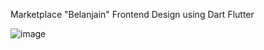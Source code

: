 Marketplace "Belanjain" Frontend Design
using Dart Flutter


![image](https://github.com/NegaNe/marketplace/assets/13601978/4db7d882-2796-41fb-877b-312fd3523150)
